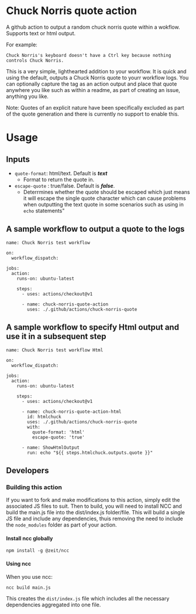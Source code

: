 # Chuck Norris quote action
A github action to output a random chuck norris quote within a wokflow. Supports text or html output.

For example:
```
Chuck Norris's keyboard doesn't have a Ctrl key because nothing controls Chuck Norris.
```
This is a very simple, lighthearted addition to your workflow. It is quick and using the default, outputs a Chuck Norris quote to yourr workflow logs. You can optionally capture the tag as an action output and place that quote anywhere you like such as within a readme, as part of creating an issue, anything you like.

Note: Quotes of an explicit nature have been specifically excluded as part of the quote generation and there is currently no support to enable this.

# Usage
## Inputs
* ```quote-format```: html/text. Default is ***text***
  * Format to return the quote in.
* ```escape-quote``` : true/false. Default is ***false***.
  * Deterrmines whether the quote should be escaped which just means it will escape the single quote character which can cause problems when outputting the text quote in some scenarios such as using in ```echo``` statements"
## A sample workflow to output a quote to the logs

```
name: Chuck Norris test workflow

on:
  workflow_dispatch:

jobs:
  action:
    runs-on: ubuntu-latest

    steps:
      - uses: actions/checkout@v1

      - name: chuck-norris-quote-action
        uses: ./.github/actions/chuck-norris-quote
```

## A sample workflow to specify Html output and use it in a subsequent step
```
name: Chuck Norris test workflow Html

on:
  workflow_dispatch:

jobs:
  action:
    runs-on: ubuntu-latest

    steps:
      - uses: actions/checkout@v1

      - name: chuck-norris-quote-action-html
        id: htmlchuck
        uses: ./.github/actions/chuck-norris-quote
        with:
          quote-format: 'html'
          escape-quote: 'true'

      - name: ShowHtmlOutput
        run: echo "${{ steps.htmlchuck.outputs.quote }}"
```
## Developers
### Building this action
If you want to fork and make modifications to this action, simply edit the associated JS files to suit. Then to build, you will need to install NCC and build the main.js file into the dist/index.js folder/file. This will build a single JS file and include any dependencies, thuis removing the need to include the ```node_modules``` folder as part of your action.

#### Install ncc globally
```npm install -g @zeit/ncc```
#### Using ncc
When you use ncc:

```ncc build main.js```

This creates the ```dist/index.js``` file which includes all the necessary dependencies aggregated into one file.
